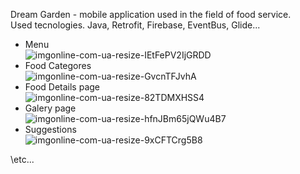 Dream Garden - mobile application used in the field of food service. <br>
Used tecnologies.
  Java, Retrofit, Firebase, EventBus, Glide... <br>
- Menu                     \
![imgonline-com-ua-resize-IEtFePV2IjGRDD](https://user-images.githubusercontent.com/81712603/123291684-63cec900-d523-11eb-8bb5-8cc81fd4b15d.jpg) 
- Food Categores \
![imgonline-com-ua-resize-GvcnTFJvhA](https://user-images.githubusercontent.com/81712603/123293529-1e130000-d525-11eb-83e5-9a3e058714d6.jpg) 
- Food Details page \
![imgonline-com-ua-resize-82TDMXHSS4](https://user-images.githubusercontent.com/81712603/123293543-210df080-d525-11eb-8437-6028a80b5ac6.jpg) 
-  Galery page \
![imgonline-com-ua-resize-hfnJBm65jQWu4B7](https://user-images.githubusercontent.com/81712603/123293637-38e57480-d525-11eb-98f3-c05345a53483.jpg)
- Suggestions \
![imgonline-com-ua-resize-9xCFTCrg5B8](https://user-images.githubusercontent.com/81712603/123295487-cecdcf00-d526-11eb-81fe-9835026f894d.jpg)


\etc...
